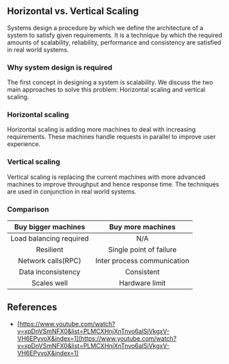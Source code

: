 ## Horizontal vs. Vertical Scaling

Systems design a procedure by which we define the architecture of a system to satisfy given requirements. 
It is a technique by which the required amounts of scalability, reliability, performance and consistency are satisfied in real world systems.

### Why system design is required
The first concept in designing a system is scalability. We discuss the two main approaches to solve this problem: Horizontal scaling and vertical scaling.

### Horizontal scaling
Horizontal scaling is adding more machines to deal with increasing requirements. These machines handle requests in parallel to improve user experience. 

### Vertical scaling
Vertical scaling is replacing the current machines with more advanced machines to improve throughput and hence response time. The techniques are used in conjunction in real world systems.

### Comparison

| Buy bigger machines | Buy more machines |
|:------:|:------:|
| Load balancing required | N/A |
| Resilient | Single point of failure |
| Network calls(RPC) | Inter process communication |
| Data inconsistency | Consistent |
| Scales well | Hardware limit |

## References
- [https://www.youtube.com/watch?v=xpDnVSmNFX0&list=PLMCXHnjXnTnvo6alSjVkgxV-VH6EPyvoX&index=1](https://www.youtube.com/watch?v=xpDnVSmNFX0&list=PLMCXHnjXnTnvo6alSjVkgxV-VH6EPyvoX&index=1)